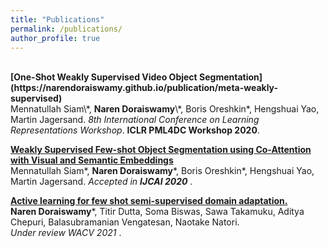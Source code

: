 ```yaml
---
title: "Publications"
permalink: /publications/
author_profile: true
---
```

<br>
<b>[One-Shot Weakly Supervised Video Object Segmentation](https://narendoraiswamy.github.io/publication/meta-weakly-supervised)</b> <br> 
Mennatullah Siam\*, <b>Naren Doraiswamy</b>\*, Boris Oreshkin*, Hengshuai Yao, Martin Jagersand.
<i>8th International Conference on Learning Representations Workshop</i>. <b> ICLR PML4DC Workshop 2020</b>.

<b>[Weakly Supervised Few-shot Object Segmentation using Co-Attention with Visual and Semantic Embeddings
](http://narendoraiswamy.github.io/publication/Dynamic_incremental_few_shot_learning)</b> <br> 
Mennatullah Siam\*, <b>Naren Doraiswamy</b>\*, Boris Oreshkin*, Hengshuai Yao, Martin Jagersand.
<i>Accepted in <b>IJCAI 2020</b> </i>. 


<b>[Active learning for few shot semi-supervised domain adaptation.](http://narendoraiswamy.github.io/publication/semi-supervised-adaptation)</b> <br> 
<b>Naren Doraiswamy</b>\*, Titir Dutta, Soma Biswas, Sawa Takamuku, Aditya Chepuri, Balasubramanian Vengatesan, Naotake Natori.<br> 
<i>Under review WACV 2021<b></b> </i>. 
